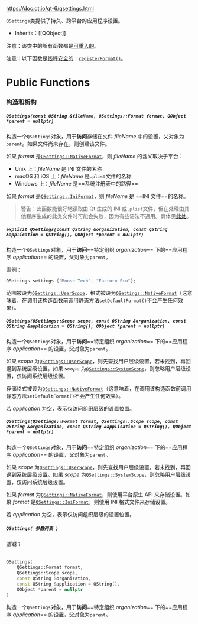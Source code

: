 https://doc.qt.io/qt-6/qsettings.html

`QSettings`类提供了持久、跨平台的应用程序设置。

- Inherits：[[QObject]]

注意：该类中的所有函数都是[可重入的](https://doc.qt.io/qt-6/threads-reentrancy.html)。

注意：以下函数是[线程安全的](https://doc.qt.io/qt-6/threads-reentrancy.html)：[`registerFormat()`](https://doc.qt.io/qt-6/qsettings.html#registerFormat)。


# Public Functions

### 构造和析构

##### `QSettings(const QString &fileName, QSettings::Format format, QObject *parent = nullptr)`

构造一个`QSettings`对象，用于**访问**存储在文件 *fileName* 中的设置，父对象为`parent`。如果文件尚未存在，则创建该文件。

如果 *format* 是[`QSettings::NativeFormat`](https://doc.qt.io/qt-6/qsettings.html#Format-enum)，则 *fileName* 的含义取决于平台：
- Unix 上：*fileName* 是 INI 文件的名称
- macOS 和 iOS 上：*fileName* 是`.plist`文件的名称
- Windows 上：*fileName* 是==系统注册表中的路径==

如果 *format* 是[`QSettings::IniFormat`](https://doc.qt.io/qt-6/qsettings.html#Format-enum)，则 *fileName* 是 ==INI 文件==的名称。

> 警告：此函数能很好地读取由 Qt 生成的 INI 或`.plist`文件，但在处理由其他程序生成的此类文件时可能会失败，因为有些语法不通用。具体见[此处](https://doc.qt.io/qt-6/qsettings.html#QSettings-2)。

##### `explicit QSettings(const QString &organization, const QString &application = QString(), QObject *parent = nullptr)`

构造一个`QSettings`对象，用于**访问**==特定组织 *organization*== 下的==应用程序 *application*== 的设置，父对象为`parent`。

案例：

```cpp
QSettings settings {"Moose Tech", "Facturo-Pro"};
```

范围被设为[`QSettings::UserScope`](https://doc.qt.io/qt-6/qsettings.html#Scope-enum)，格式被设为[`QSettings::NativeFormat`](https://doc.qt.io/qt-6/qsettings.html#Format-enum)（这意味着，在调用该构造函数前调用静态方法`setDefaultFormat()`不会产生任何效果）。

##### `QSettings(QSettings::Scope scope, const QString &organization, const QString &application = QString(), QObject *parent = nullptr)`

构造一个`QSettings`对象，用于**访问**==特定组织 *organization*== 下的==应用程序 *application*== 的设置，父对象为`parent`。

如果 *scope* 为[`QSettings::UserScope`](https://doc.qt.io/qt-6/qsettings.html#Scope-enum)，则先查找用户层级设置，若未找到，再回退到系统层级设置。如果 *scope* 为[`QSettings::SystemScope`](https://doc.qt.io/qt-6/qsettings.html#Scope-enum)，则忽略用户层级设置，仅访问系统层级设置。

存储格式被设为[`QSettings::NativeFormat`](https://doc.qt.io/qt-6/qsettings.html#Format-enum)（这意味着，在调用该构造函数前调用静态方法`setDefaultFormat()`不会产生任何效果）。

若 *application* 为空，表示仅访问组织层级的设置位置。


##### `QSettings(QSettings::Format format, QSettings::Scope scope, const QString &organization, const QString &application = QString(), QObject *parent = nullptr)`

构造一个`QSettings`对象，用于**访问**==特定组织 *organization*== 下的==应用程序 *application*== 的设置，父对象为`parent`。

如果 *scope* 为[`QSettings::UserScope`](https://doc.qt.io/qt-6/qsettings.html#Scope-enum)，则先查找用户层级设置，若未找到，再回退到系统层级设置。如果 *scope* 为[`QSettings::SystemScope`](https://doc.qt.io/qt-6/qsettings.html#Scope-enum)，则忽略用户层级设置，仅访问系统层级设置。

如果 *format* 为[`QSettings::NativeFormat`](https://doc.qt.io/qt-6/qsettings.html#Format-enum)，则使用平台原生 API 来存储设置。如果 *format* 是[`QSettings::IniFormat`](https://doc.qt.io/qt-6/qsettings.html#Format-enum)，则使用 INI 格式文件来存储设置。

若 *application* 为空，表示仅访问组织层级的设置位置。


##### `QSettings( 参数列表 )`

###### 重载 1
```cpp
QSettings(
	QSettings::Format format,
	QSettings::Scope scope,
	const QString &organization,
	const QString &application = QString(),
	QObject *parent = nullptr
)
```

构造一个`QSettings`对象，用于**访问**==特定组织 *organization*== 下的==应用程序 *application*== 的设置，父对象为`parent`。

